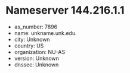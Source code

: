 # Nameserver 144.216.1.1

* as_number: 7896
* name: unkname.unk.edu.
* city: Unknown
* country: US
* organization: NU-AS
* version: Unknown
* dnssec: Unknown
